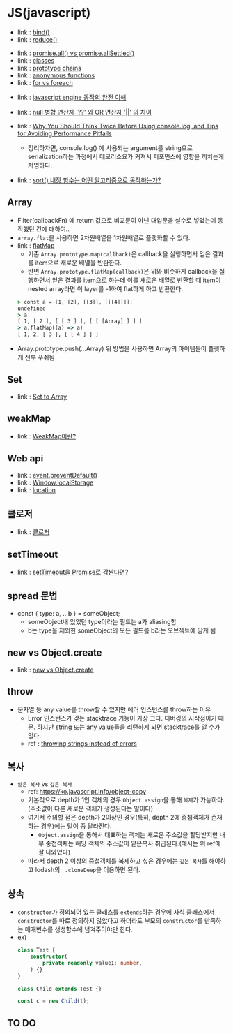 # JS(javascript)

- link : [bind()](https://ko.javascript.info/bind)
- link : [reduce()](https://miiingo.tistory.com/365)
<!-- 2023.10.18 -->
- link : [promise.all() vs promise.allSettled()](https://inpa.tistory.com/entry/JS-%F0%9F%93%9A-%EB%8D%94%EC%9D%B4%EC%83%81-Promiseall-%EC%93%B0%EC%A7%80%EB%A7%90%EA%B3%A0-PromiseallSettled-%EC%82%AC%EC%9A%A9%ED%95%98%EC%9E%90)
- link : [classes](https://developer.mozilla.org/en-US/docs/Web/JavaScript/Reference/Classes)
- link : [prototype chains](https://developer.mozilla.org/en-US/docs/Web/JavaScript/Inheritance_and_the_prototype_chain)
- link : [anonymous functions](https://www.javascripttutorial.net/javascript-anonymous-functions/)
- link : [for vs foreach](https://stackoverflow.com/questions/43031988/javascript-efficiency-for-vs-foreach)
<!-- 2023.10.09 -->
- link : [javascript engine 동작의 완전 이해](https://www.youtube.com/watch?v=8aGhZQkoFbQ)
<!-- 2023.10.07 -->
- link : [null 병합 연산자 '??' 와 OR 연산자 '||' 의 차이](https://bbaktaeho-95.tistory.com/48)

- link : [Why You Should Think Twice Before Using console.log, and Tips for Avoiding Performance Pitfalls](https://medium.com/@xiaweiliang94/why-you-should-think-twice-before-using-console-log-and-tips-for-avoiding-performance-pitfalls-1228efc27360)
    - 정리하자면, console.log() 에 사용되는 argument를 string으로 serialization하는 과정에서 메모리소요가 커져서 퍼포먼스에 영향을 끼치는게 저명하다.

<!-- 우선 기록해둠. 좀 더 좋은 레퍼런스 찾아야함 -->
- link : [sort() 내장 함수는 어떤 알고리즘으로 동작하는가?](https://choyeon-dev.tistory.com/entry/JavaScript%EC%9D%98-sort%EB%8A%94-%EC%96%B4%EB%96%A4-%EC%A0%95%EB%A0%AC-%EC%95%8C%EA%B3%A0%EB%A6%AC%EC%A6%98%EC%9D%84-%EC%82%AC%EC%9A%A9%ED%95%A0%EA%B9%8C)

## Array
- Filter(callbackFn) 에 return 값으로 비교문이 아닌 대입문을 실수로 넣었는데 동작했던 건에 대하여..
- ```array.flat```을 사용하면 2차원배열을 1차원배열로 플랫화할 수 있다.
- link : [flatMap](https://developer.mozilla.org/en-US/docs/Web/JavaScript/Reference/Global_Objects/Array/flatMap)
    - 기존 `Array.prototype.map(callback)`은 callback을 실행하면서 얻은 결과를 item으로 새로운 배열을 반환한다.
    - 반면 `Array.prototype.flatMap(callback)`은 위와 비슷하게 callback을 실행하면서 얻은 결과를 item으로 하는데 이를 새로운 배열로 반환할 때 item이 nested array라면 이 layer를 -1하여 flat하게 하고 반환한다.
    ```cmd
    > const a = [1, [2], [[3]], [[[4]]]];
    undefined
    > a
    [ 1, [ 2 ], [ [ 3 ] ], [ [ [Array] ] ] ]
    > a.flatMap((a) => a)
    [ 1, 2, [ 3 ], [ [ 4 ] ] ]
    ```
- Array.prototype.push(...Array)
    위 방법을 사용하면 Array의 아이템들이 플랫하게 전부 푸쉬됨

## Set
- link : [Set to Array](https://hianna.tistory.com/421)

## weakMap
- link : [WeakMap이란?](https://ko.javascript.info/weakmap-weakset)

## Web api
- link : [event.preventDefault()](https://week-book.tistory.com/entry/%EC%9E%90%EB%B0%94%EC%8A%A4%ED%81%AC%EB%A6%BD%ED%8A%B8-preventDefault-%EC%A0%95%EB%A6%AC)
- link : [Window.localStorage](https://developer.mozilla.org/ko/docs/Web/API/Window/localStorage)
- link : [location](https://developer.mozilla.org/en-US/docs/Web/API/Location)

## 클로저
- link : [클로저](https://developer.mozilla.org/ko/docs/Web/JavaScript/Closures)

## setTimeout
- link : [setTimeout을 Promise로 감싼다면?](https://footprint-of-nawin.tistory.com/97)

## spread 문법
- const { type: a, ...b } = someObject;
    - someObject내 있었던 type이라는 필드는 a가 aliasing함
    - b는 type을 제외한 someObject의 모든 필드를 b라는 오브젝트에 담게 됨

## new vs Object.create
- link : [new vs Object.create](https://clearwater92.tistory.com/11)

## throw
- 문자열 등 any value를 throw할 수 있지만 에러 인스턴스를 throw하는 이유
    - Error 인스턴스가 갖는 stacktrace 기능이 가장 크다. 디버깅의 시작점이기 때문. 하지만 string 또는 any value들을 리턴하게 되면 stacktrace를 알 수가 없다.
    - ref : [throwing strings instead of errors](https://stackoverflow.com/questions/11502052/throwing-strings-instead-of-errors)

## 복사
- `얕은 복사` vs `깊은 복사`
    - ref: https://ko.javascript.info/object-copy
    - 기본적으로 depth가 1인 객체의 경우 `Object.assign`을 통해 `복제`가 가능하다.(주소값이 다른 새로운 객체가 생성된다는 말이다)
    - 여기서 주의할 점은 depth가 2이상인 경우(특히, depth 2에 중첩객체가 존재하는 경우)에는 말이 좀 달라진다.
        - `Object.assign`을 통해서 대표하는 객체는 새로운 주소값을 할당받지만 내부 중첩객체는 해당 객체의 주소값이 얕은복사 취급된다.(예시는 위 ref에 잘 나와있다)
    - 따라서 depth 2 이상의 중첩객체를 복제하고 싶은 경우에는 `깊은 복사`를 해야하고 lodash의 `_.cloneDeep`을 이용하면 된다.

## 상속
- `constructor`가 정의되어 있는 클래스를 `extends`하는 경우에 자식 클래스에서 `constructor`를 따로 정의하지 않았다고 하더라도 부모의 `constructor`를 만족하는 매개변수를 생성함수에 넘겨주어야만 한다.
- ex)
    ```ts
    class Test {
        constructor(
            private readonly value1: number,
        ) {}
    }

    class Child extends Test {}

    const c = new Child(1);
    ```

## TO DO
